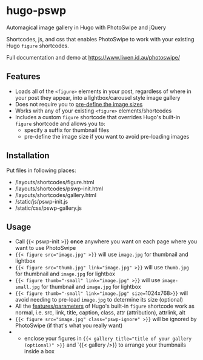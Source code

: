 # hugo-pswp
Automagical image gallery in Hugo with PhotoSwipe and jQuery

Shortcodes, js, and css that enables PhotoSwipe to work with your existing Hugo `figure` shortcodes.

Full documentation and demo at https://www.liwen.id.au/photoswipe/

## Features

- Loads all of the `<figure>` elements in your post, regardless of where in your post they appear, into a lightbox/carousel style image gallery
- Does not require you to [pre-define the image sizes](http://photoswipe.com/documentation/faq.html#image-size)
- Works with any of your existing `<figure>` elements/shortcodes
- Includes a custom `figure` shortcode that overrides Hugo's built-in `figure` shortcode and allows you to:
  - specify a suffix for thumbnail files
  - pre-define the image size if you want to avoid pre-loading images

## Installation
Put files in following places:

- /layouts/shortcodes/figure.html
- /layouts/shortcodes/pswp-init.html
- /layouts/shortcodes/gallery.html
- /static/js/pswp-init.js
- /static/css/pswp-gallery.js

## Usage

- Call {{< pswp-init >}} **once** anywhere you want on each page where you want to use PhotoSwipe
- `{{< figure src="image.jpg" >}}` will use `image.jpg` for thumbnail and lightbox
- `{{< figure src="thumb.jpg" link="image.jpg" >}}` will use `thumb.jpg` for thumbnail and `image.jpg` for lightbox
- `{{< figure thumb="-small" link="image.jpg" >}}` will use `image-small.jpg` for thumbnail and `image.jpg` for lightbox
- `{{< figure thumb="-small" link="image.jpg" size=`1024x768`>}}` will avoid needing to pre-load `image.jpg` to determine its size (optional)
- All the [features/parameters](https://gohugo.io/extras/shortcodes) of Hugo's built-in `figure` shortcode work as normal, i.e. src, link, title, caption, class, attr (attribution), attrlink, alt
- `{{< figure src="image.jpg" class="pswp-ignore" >}}` will be ignored by PhotoSwipe (if that's what you really want)
- - enclose your figures in `{{< gallery title="title of your gallery (optional)" >}}` and `{{< gallery />}} to arrange your thumbnails inside a box




